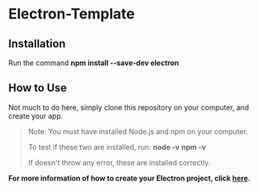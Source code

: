 # Electron-Template

## Installation

Run the command **npm install --save-dev electron**

## How to Use

Not much to do here, simply clone this repository on your computer, and create your app.

> Note: You must have installed Node.js and npm on your computer.
>
> To test if these two are installed, run:
> **node -v**
> **npm -v**
>
> If doesn't throw any error, these are installed correctly.

**For more information of how to create your Electron project, click [here](https://www.electronjs.org/docs/tutorial/quick-start).**
